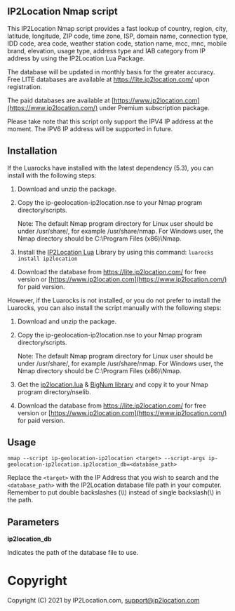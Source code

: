 ## IP2Location Nmap script

This IP2Location Nmap script provides a fast lookup of country, region, city, latitude, longitude, ZIP code, time zone, ISP, domain name, connection type, IDD code, area code, weather station code, station name, mcc, mnc, mobile brand, elevation, usage type, address type and IAB category from IP address by using the IP2Location Lua Package. 

The database will be updated in monthly basis for the greater accuracy. Free LITE databases are available at <https://lite.ip2location.com/> upon registration.

The paid databases are available at [https://www.ip2location.com](https://www.ip2location.com/) under Premium subscription package.

Please take note that this script only support the IPV4 IP address at the moment. The IPV6 IP address will be supported in future.

## Installation

If the Luarocks have installed with the latest dependency (5.3), you can install with the following steps:

1. Download and unzip the package. 

2. Copy the ip-geolocation-ip2location.nse to your Nmap program directory/scripts. 

   Note: The default Nmap program directory for Linux user should be under /usr/share/, for example /usr/share/nmap. For Windows user, the Nmap directory should be C:\Program Files (x86)\Nmap.

3. Install the [IP2Location Lua](https://github.com/ip2location/ip2location-lua) Library by using this command: `luarocks install ip2location` 

4. Download the database from <https://lite.ip2location.com/> for free version or [https://www.ip2location.com](https://www.ip2location.com/) for paid version.

However, if the Luarocks is not installed, or you do not prefer to install the Luarocks, you can also install the script manually with the following steps:

1. Download and unzip the package. 

2. Copy the ip-geolocation-ip2location.nse to your Nmap program directory/scripts.

   Note: The default Nmap program directory for Linux user should be under /usr/share/, for example /usr/share/nmap. For Windows user, the Nmap directory should be C:\Program Files (x86)\Nmap.

3. Get the [ip2location.lua](https://github.com/ip2location/ip2location-lua/blob/master/ip2location.lua) & [BigNum library](https://github.com/user-none/lua-nums) and copy it to your Nmap program directory/nselib. 

4. Download the database from https://lite.ip2location.com/ for free version or [https://www.ip2location.com](https://www.ip2location.com/) for paid version.



## Usage

`nmap --script ip-geolocation-ip2location <target> --script-args ip-geolocation-ip2location.ip2location_db=<database_path>`

Replace the `<target>` with the IP Address that you wish to search and the `<database_path>` with the IP2Location database file path in your computer. Remember to put double backslashes (\\\\) instead of single backslash(\\) in the path.

## Parameters

**ip2location_db**

Indicates the path of the database file to use.

# Copyright

Copyright (C) 2021 by IP2Location.com, [support@ip2location.com](mailto:support@ip2location.com)
